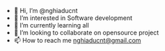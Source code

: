 - 👋 Hi, I’m @nghiaducnt
- 👀 I’m interested in Software development
- 🌱 I’m currently learning all
- 💞️ I’m looking to collaborate on opensource project
- 📫 How to reach me nghiaducnt@gmail.com

<!---
nghiaducnt/nghiaducnt is a ✨ special ✨ repository because its `README.md` (this file) appears on your GitHub profile.
You can click the Preview link to take a look at your changes.
--->

